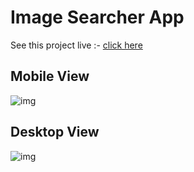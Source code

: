 # Image Searcher App

See this project live :- [click here](https://image-search-app-amangupta.netlify.app/)

## Mobile View

![img](/demo2.gif)


## Desktop View
![img](/demo.gif)
